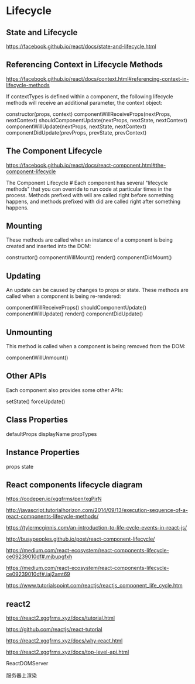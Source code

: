 # Lifecycle  


## State and Lifecycle

https://facebook.github.io/react/docs/state-and-lifecycle.html



## Referencing Context in Lifecycle Methods 

https://facebook.github.io/react/docs/context.html#referencing-context-in-lifecycle-methods


If contextTypes is defined within a component, the following lifecycle methods will receive an additional parameter, the context object:  

constructor(props, context)
componentWillReceiveProps(nextProps, nextContext)
shouldComponentUpdate(nextProps, nextState, nextContext)
componentWillUpdate(nextProps, nextState, nextContext)
componentDidUpdate(prevProps, prevState, prevContext)



## The Component Lifecycle

https://facebook.github.io/react/docs/react-component.html#the-component-lifecycle




The Component Lifecycle #
Each component has several "lifecycle methods" that you can override to run code at particular times in the process. Methods prefixed with will are called right before something happens, and methods prefixed with did are called right after something happens.

## Mounting
These methods are called when an instance of a component is being created and inserted into the DOM:

constructor()
componentWillMount()
render()
componentDidMount()

## Updating
An update can be caused by changes to props or state. These methods are called when a component is being re-rendered:

componentWillReceiveProps()
shouldComponentUpdate()
componentWillUpdate()
render()
componentDidUpdate()

## Unmounting
This method is called when a component is being removed from the DOM:

componentWillUnmount()

## Other APIs
Each component also provides some other APIs:

setState()
forceUpdate()

## Class Properties

defaultProps
displayName
propTypes

## Instance Properties

props
state



## React components lifecycle diagram  

https://codepen.io/xgqfrms/pen/xgPjrN


http://javascript.tutorialhorizon.com/2014/09/13/execution-sequence-of-a-react-components-lifecycle-methods/


https://tylermcginnis.com/an-introduction-to-life-cycle-events-in-react-js/

http://busypeoples.github.io/post/react-component-lifecycle/


https://medium.com/react-ecosystem/react-components-lifecycle-ce09239010df#.mjbupgfxh

https://medium.com/react-ecosystem/react-components-lifecycle-ce09239010df#.iaj2amt69

https://www.tutorialspoint.com/reactjs/reactjs_component_life_cycle.htm



## react2

https://react2.xgqfrms.xyz/docs/tutorial.html

https://github.com/reactjs/react-tutorial

https://react2.xgqfrms.xyz/docs/why-react.html

https://react2.xgqfrms.xyz/docs/top-level-api.html



ReactDOMServer

服务器上渲染








